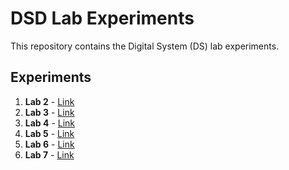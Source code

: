 # DSD Lab Experiments

This repository contains the Digital System (DS) lab experiments.

## Experiments

1. **Lab 2** - [Link](https://github.com/azaant110/DSD_2023EE129/tree/main/Lab_2)  
2. **Lab 3** - [Link](https://github.com/azaant110/DSD_2023EE129/tree/main/LAB_3)  
3. **Lab 4** - [Link](https://github.com/azaant110/DSD_2023EE129/tree/main/LAB%204)  
4. **Lab 5** - [Link](https://github.com/azaant110/DSD_2023EE129/tree/main/Lab%205)  
5. **Lab 6** - [Link](https://github.com/azaant110/DSD_2023EE129/tree/main/Lab%206)  
6. **Lab 7** - [Link](https://github.com/azaant110/DSD_2023EE129/tree/main/Lab%207)

